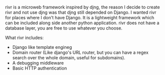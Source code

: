 rivr is a microweb framework inspired by djng, the reason I decide to create rivr and not use djng was that djng still depended on Django. I wanted rivr for places where I don't have Django. It is a lightweight framework which can be included along side another python application. rivr does not have a database layer, you are free to use whatever you choose.

What rivr includes:

- Django like template engineg
- Domain router (Like django's URL router, but you can have a regex search over the whole domain, useful for subdomains).
- A debugging middleware
- Basic HTTP authentication

